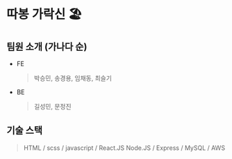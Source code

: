 # 따봉 가락신 🏖

## 팀원 소개 (가나다 순)

- FE

  > 박승민, 송경용, 임채동, 최슬기

- BE

  > 길성민, 문정진

## 기술 스택

> HTML / scss / javascript / React.JS
> Node.JS / Express / MySQL / AWS

